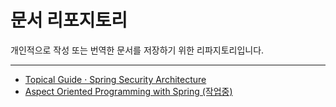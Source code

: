 문서 리포지토리
===============
개인적으로 작성 또는 번역한 문서를 저장하기 위한 리파지토리입니다.
*****
- [Topical Guide · Spring Security Architecture](https://github.com/gnu-gnu/documents/tree/master/docs/spring-security-topical-guide)
- [Aspect Oriented Programming with Spring (작업중)](https://github.com/gnu-gnu/documents/tree/master/docs/aspect-oriented-programming-with-spring)
